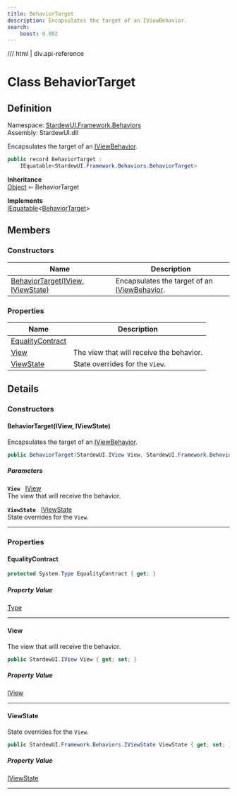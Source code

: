```yaml
---
title: BehaviorTarget
description: Encapsulates the target of an IViewBehavior.
search:
    boost: 0.002
---
```


<link rel="stylesheet" href="/StardewUI/stylesheets/reference.css" />

/// html | div.api-reference

# Class BehaviorTarget

## Definition

<div class="api-definition" markdown>

Namespace: [StardewUI.Framework.Behaviors](index.md)  
Assembly: StardewUI.dll  

</div>

Encapsulates the target of an [IViewBehavior](iviewbehavior.md).

```cs
public record BehaviorTarget : 
    IEquatable<StardewUI.Framework.Behaviors.BehaviorTarget>
```

**Inheritance**  
[Object](https://learn.microsoft.com/en-us/dotnet/api/system.object) ⇦ BehaviorTarget

**Implements**  
[IEquatable](https://learn.microsoft.com/en-us/dotnet/api/system.iequatable-1)<[BehaviorTarget](behaviortarget.md)>

## Members

### Constructors

 | Name | Description |
| --- | --- |
| [BehaviorTarget(IView, IViewState)](#behaviortargetiview-iviewstate) | Encapsulates the target of an [IViewBehavior](iviewbehavior.md). | 

### Properties

 | Name | Description |
| --- | --- |
| [EqualityContract](#equalitycontract) |  | 
| [View](#view) | The view that will receive the behavior. | 
| [ViewState](#viewstate) | State overrides for the `View`. | 

## Details

### Constructors

#### BehaviorTarget(IView, IViewState)

Encapsulates the target of an [IViewBehavior](iviewbehavior.md).

```cs
public BehaviorTarget(StardewUI.IView View, StardewUI.Framework.Behaviors.IViewState ViewState);
```

##### Parameters

**`View`** &nbsp; [IView](../../iview.md)  
The view that will receive the behavior.

**`ViewState`** &nbsp; [IViewState](iviewstate.md)  
State overrides for the `View`.

-----

### Properties

#### EqualityContract



```cs
protected System.Type EqualityContract { get; }
```

##### Property Value

[Type](https://learn.microsoft.com/en-us/dotnet/api/system.type)

-----

#### View

The view that will receive the behavior.

```cs
public StardewUI.IView View { get; set; }
```

##### Property Value

[IView](../../iview.md)

-----

#### ViewState

State overrides for the `View`.

```cs
public StardewUI.Framework.Behaviors.IViewState ViewState { get; set; }
```

##### Property Value

[IViewState](iviewstate.md)

-----

